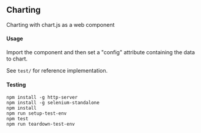 ## Charting

Charting with chart.js as a web component

#### Usage
Import the component and then set a "config" attribute containing the data to chart.

See `test/` for reference implementation.

#### Testing
```
npm install -g http-server
npm install -g selenium-standalone
npm install
npm run setup-test-env
npm test
npm run teardown-test-env
```
